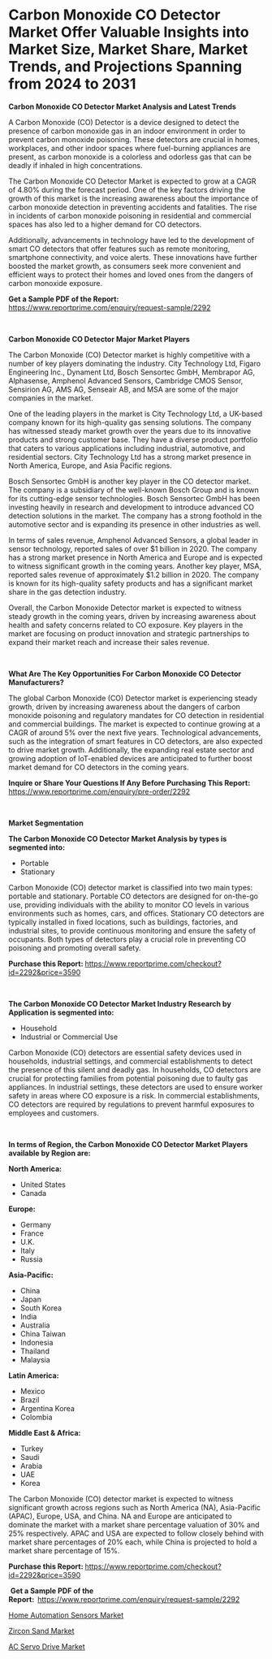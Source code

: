 <p><h1>Carbon Monoxide CO Detector Market Offer Valuable Insights into Market Size, Market Share, Market Trends, and Projections Spanning from 2024 to 2031</h1></p><p><strong>Carbon Monoxide CO Detector Market Analysis and Latest Trends</strong></p>
<p><p>A Carbon Monoxide (CO) Detector is a device designed to detect the presence of carbon monoxide gas in an indoor environment in order to prevent carbon monoxide poisoning. These detectors are crucial in homes, workplaces, and other indoor spaces where fuel-burning appliances are present, as carbon monoxide is a colorless and odorless gas that can be deadly if inhaled in high concentrations.</p><p>The Carbon Monoxide CO Detector Market is expected to grow at a CAGR of 4.80% during the forecast period. One of the key factors driving the growth of this market is the increasing awareness about the importance of carbon monoxide detection in preventing accidents and fatalities. The rise in incidents of carbon monoxide poisoning in residential and commercial spaces has also led to a higher demand for CO detectors.</p><p>Additionally, advancements in technology have led to the development of smart CO detectors that offer features such as remote monitoring, smartphone connectivity, and voice alerts. These innovations have further boosted the market growth, as consumers seek more convenient and efficient ways to protect their homes and loved ones from the dangers of carbon monoxide exposure.</p></p>
<p><strong>Get a Sample PDF of the Report:&nbsp;</strong> <a href="https://www.reportprime.com/enquiry/request-sample/2292">https://www.reportprime.com/enquiry/request-sample/2292</a></p>
<p>&nbsp;</p>
<p><strong>Carbon Monoxide CO Detector Major Market Players</strong></p>
<p><p>The Carbon Monoxide (CO) Detector market is highly competitive with a number of key players dominating the industry. City Technology Ltd, Figaro Engineering Inc., Dynament Ltd, Bosch Sensortec GmbH, Membrapor AG, Alphasense, Amphenol Advanced Sensors, Cambridge CMOS Sensor, Sensirion AG, AMS AG, Senseair AB, and MSA are some of the major companies in the market.</p><p>One of the leading players in the market is City Technology Ltd, a UK-based company known for its high-quality gas sensing solutions. The company has witnessed steady market growth over the years due to its innovative products and strong customer base. They have a diverse product portfolio that caters to various applications including industrial, automotive, and residential sectors. City Technology Ltd has a strong market presence in North America, Europe, and Asia Pacific regions.</p><p>Bosch Sensortec GmbH is another key player in the CO detector market. The company is a subsidiary of the well-known Bosch Group and is known for its cutting-edge sensor technologies. Bosch Sensortec GmbH has been investing heavily in research and development to introduce advanced CO detection solutions in the market. The company has a strong foothold in the automotive sector and is expanding its presence in other industries as well.</p><p>In terms of sales revenue, Amphenol Advanced Sensors, a global leader in sensor technology, reported sales of over $1 billion in 2020. The company has a strong market presence in North America and Europe and is expected to witness significant growth in the coming years. Another key player, MSA, reported sales revenue of approximately $1.2 billion in 2020. The company is known for its high-quality safety products and has a significant market share in the gas detection industry.</p><p>Overall, the Carbon Monoxide Detector market is expected to witness steady growth in the coming years, driven by increasing awareness about health and safety concerns related to CO exposure. Key players in the market are focusing on product innovation and strategic partnerships to expand their market reach and increase their sales revenue.</p></p>
<p>&nbsp;</p>
<p><strong>What Are The Key Opportunities For Carbon Monoxide CO Detector Manufacturers?</strong></p>
<p><p>The global Carbon Monoxide (CO) Detector market is experiencing steady growth, driven by increasing awareness about the dangers of carbon monoxide poisoning and regulatory mandates for CO detection in residential and commercial buildings. The market is expected to continue growing at a CAGR of around 5% over the next five years. Technological advancements, such as the integration of smart features in CO detectors, are also expected to drive market growth. Additionally, the expanding real estate sector and growing adoption of IoT-enabled devices are anticipated to further boost market demand for CO detectors in the coming years.</p></p>
<p><strong>Inquire or Share Your Questions If Any Before Purchasing This Report:</strong> <a href="https://www.reportprime.com/enquiry/pre-order/2292">https://www.reportprime.com/enquiry/pre-order/2292</a></p>
<p>&nbsp;</p>
<p><strong>Market Segmentation</strong></p>
<p><strong>The Carbon Monoxide CO Detector Market Analysis by types is segmented into:</strong></p>
<p><ul><li>Portable</li><li>Stationary</li></ul></p>
<p><p>Carbon Monoxide (CO) detector market is classified into two main types: portable and stationary. Portable CO detectors are designed for on-the-go use, providing individuals with the ability to monitor CO levels in various environments such as homes, cars, and offices. Stationary CO detectors are typically installed in fixed locations, such as buildings, factories, and industrial sites, to provide continuous monitoring and ensure the safety of occupants. Both types of detectors play a crucial role in preventing CO poisoning and promoting overall safety.</p></p>
<p><strong>Purchase this Report:&nbsp;</strong><a href="https://www.reportprime.com/checkout?id=2292&price=3590">https://www.reportprime.com/checkout?id=2292&price=3590</a></p>
<p>&nbsp;</p>
<p><strong>The Carbon Monoxide CO Detector Market Industry Research by Application is segmented into:</strong></p>
<p><ul><li>Household</li><li>Industrial or Commercial Use</li></ul></p>
<p><p>Carbon Monoxide (CO) detectors are essential safety devices used in households, industrial settings, and commercial establishments to detect the presence of this silent and deadly gas. In households, CO detectors are crucial for protecting families from potential poisoning due to faulty gas appliances. In industrial settings, these detectors are used to ensure worker safety in areas where CO exposure is a risk. In commercial establishments, CO detectors are required by regulations to prevent harmful exposures to employees and customers.</p></p>
<p>&nbsp;</p>
<p><strong>In terms of Region, the Carbon Monoxide CO Detector Market Players available by Region are:</strong></p>
<p>
    <p> <strong> North America: </strong>
        <ul>
            <li>United States</li>
            <li>Canada</li>
        </ul>
        </p> 
    <p> <strong> Europe: </strong>
        <ul>
            <li>Germany</li>
            <li>France</li>
            <li>U.K.</li>
            <li>Italy</li>
            <li>Russia</li>
        </ul>
        </p> 
    <p> <strong> Asia-Pacific: </strong>
        <ul>
            <li>China</li>
            <li>Japan</li>
            <li>South Korea</li>
            <li>India</li>
            <li>Australia</li>
            <li>China Taiwan</li>
            <li>Indonesia</li>
            <li>Thailand</li>
            <li>Malaysia</li>
        </ul>
        </p> 
    <p> <strong> Latin America: </strong>
        <ul>
            <li>Mexico</li>
            <li>Brazil</li>
            <li>Argentina Korea</li>
            <li>Colombia</li>
        </ul>
        </p> 
    <p> <strong> Middle East & Africa: </strong>
        <ul>
            <li>Turkey</li>
            <li>Saudi</li>
            <li>Arabia</li>
            <li>UAE</li>
            <li>Korea</li>
        </ul>
    </p>
    </p>
<p><p>The Carbon Monoxide (CO) detector market is expected to witness significant growth across regions such as North America (NA), Asia-Pacific (APAC), Europe, USA, and China. NA and Europe are anticipated to dominate the market with a market share percentage valuation of 30% and 25% respectively. APAC and USA are expected to follow closely behind with market share percentages of 20% each, while China is projected to hold a market share percentage of 15%.</p></p>
<p><strong>Purchase this Report: </strong><a href="https://www.reportprime.com/checkout?id=2292&price=3590">https://www.reportprime.com/checkout?id=2292&price=3590</a></p>
<p>&nbsp;<strong>Get a Sample PDF of the Report:&nbsp;&nbsp;</strong><a href="https://www.reportprime.com/enquiry/request-sample/2292">https://www.reportprime.com/enquiry/request-sample/2292</a></p>
<p><strong></strong></p>
<p><p><a href="https://github.com/gdfhhhj/Market-Research-Report-List-3/blob/main/home-automation-sensors-market.md">Home Automation Sensors Market</a></p><p><a href="https://gentle-editor-9db.notion.site/Zircon-Sand-Market-Research-Report-Reveals-The-Latest-Trends-And-Opportunities-of-this-Market-for-Pe-e22ad59e92a145489a8129fc515e9fcc">Zircon Sand Market</a></p><p><a href="https://github.com/RichRobinson5/Market-Research-Report-List-4/blob/main/ac-servo-drive-market.md">AC Servo Drive Market</a></p></p>